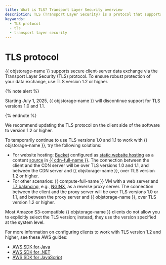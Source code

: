 ```yaml
---
title: What is TLS? Transport Layer Security overview
description: TLS (Transport Layer Security) is a protocol that supports secure client-server data exchange. To ensure robust protection of your data exchange, use TLS version 1.2 or higher.
keywords:
  - TLS protocol
  - tls
  - transport layer security
---
```


# TLS protocol



{{ objstorage-name }} supports secure client-server data exchange via the Transport Layer Security (TLS) protocol. To ensure robust protection of your data exchange, use TLS version 1.2 or higher.

{% note alert %}

Starting July 1, 2025, {{ objstorage-name }} will discontinue support for TLS versions 1.0 and 1.1.

{% endnote %}

We recommend updating the TLS protocol on the client side of the software to version 1.2 or higher.

To temporarily continue to use TLS versions 1.0 and 1.1 to work with {{ objstorage-name }}, try the following solutions:
* For website hosting: [Bucket](bucket.md) configured as [static website hosting](hosting.md) as a content [source](../../cdn/concepts/origins.md) in [{{ cdn-full-name }}](../../cdn/concepts/index.md). The connection between the client and the CDN server will be over TLS versions 1.0 and 1.1, and between the CDN server and {{ objstorage-name }}, over TLS version 1.2 or higher.
* For other scenarios: {{ compute-full-name }} VM with a web server and [L7 balancing](../../application-load-balancer/concepts/application-load-balancer.md), e.g., [NGINX](https://nginx.org/en/), as a reverse proxy server. The connection between the client and the proxy server will be over TLS versions 1.0 or 1.1, and between the proxy server and {{ objstorage-name }}, over TLS version 1.2 or higher.


Most Amazon S3-compatible {{ objstorage-name }} clients do not allow you to explicitly select the TLS version; instead, they use the version specified at the system level.

For more information on configuring clients to work with TLS version 1.2 and higher, see these AWS guides:
* [AWS SDK for Java](https://docs.aws.amazon.com/sdk-for-java/v1/developer-guide/security-java-tls.html)
* [AWS SDK for .NET](https://docs.aws.amazon.com/sdk-for-net/v3/developer-guide/enforcing-tls.html)
* [AWS SDK for JavaScript](https://docs.aws.amazon.com/sdk-for-javascript/v2/developer-guide/enforcing-tls.html)